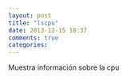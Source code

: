 ```yaml
---
layout: post
title: "lscpu"
date: 2013-12-15 18:37
comments: true
categories: 
---
```

Muestra información sobre la cpu


